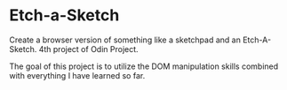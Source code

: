 # Etch-a-Sketch
Create a browser version of something like a sketchpad and an Etch-A-Sketch. 
4th project of Odin Project.

The goal of this project is to utilize the DOM manipulation skills combined with everything I have learned so far.
